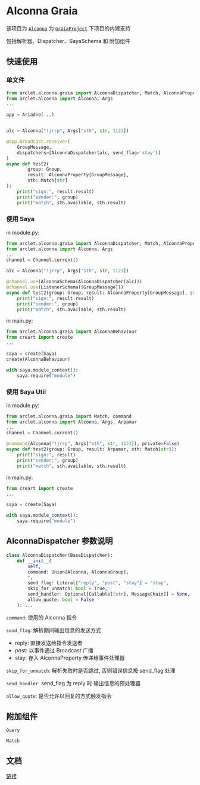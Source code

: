 # Alconna Graia

该项目为 [`Alconna`](https://github.com/ArcletProject/Alconna) 为 [`GraiaProject`](https://github.com/GraiaProject) 下项目的内建支持

包括解析器、Dispatcher、SayaSchema 和 附加组件

## 快速使用

### 单文件

```python
from arclet.alconna.graia import AlconnaDispatcher, Match, AlconnaProperty
from arclet.alconna import Alconna, Args
...

app = Ariadne(...)


alc = Alconna("!jrrp", Args["sth", str, 1123])

@app.broadcast.receiver(
    GroupMessage,
    dispatchers=[AlconnaDispatcher(alc, send_flag='stay')]
)
async def test2(
        group: Group,
        result: AlconnaProperty[GroupMessage],
        sth: Match[str]
):
    print("sign:", result.result)
    print("sender:", group)
    print("match", sth.available, sth.result)
```
### 使用 Saya

in module.py:
```python
from arclet.alconna.graia import AlconnaDispatcher, Match, AlconnaProperty, AlconnaSchema
from arclet.alconna import Alconna, Args
...
channel = Channel.current()

alc = Alconna("!jrrp", Args["sth", str, 1123])

@channel.use(AlconnaSchema(AlconnaDispatcher(alc)))
@channel.use(ListenerSchema([GroupMessage]))
async def test2(group: Group, result: AlconnaProperty[GroupMessage], sth: Match[str]):
    print("sign:", result.result)
    print("sender:", group)
    print("match", sth.available, sth.result)


```

in main.py:
```python
from arclet.alconna.graia import AlconnaBehaviour
from creart import create
...

saya = create(Saya)
create(AlconnaBehaviour)

with saya.module_context():
    saya.require("module")

```
### 使用 Saya Util

in module.py:
```python
from arclet.alconna.graia import Match, command
from arclet.alconna import Alconna, Args, Arpamar
...
channel = Channel.current()

@command(Alconna("!jrrp", Args["sth", str, 1123]), private=False)
async def test2(group: Group, result: Arpamar, sth: Match[str]):
    print("sign:", result)
    print("sender:", group)
    print("match", sth.available, sth.result)


```

in main.py:
```python
from creart import create
...

saya = create(Saya)

with saya.module_context():
    saya.require("module")

```

## AlconnaDispatcher 参数说明

```python
class AlconnaDispatcher(BaseDispatcher):
    def __init__(
        self,
        command: Union[Alconna, AlconnaGroup],
        *,
        send_flag: Literal["reply", "post", "stay"] = "stay",
        skip_for_unmatch: bool = True,
        send_handler: Optional[Callable[[str], MessageChain]] = None,
        allow_quote: bool = False
    ): ...
```

`command`: 使用的 Alconna 指令

`send_flag`: 解析期间输出信息的发送方式
- reply: 直接发送给指令发送者
- post: 以事件通过 Broadcast 广播
- stay: 存入 AlconnaProperty 传递给事件处理器

`skip_for_unmatch`: 解析失败时是否跳过, 否则错误信息按 send_flag 处理

`send_handler`: send_flag 为 reply 时 输出信息的预处理器

`allow_quote`: 是否允许以回复的方式触发指令

## 附加组件

`Query`

`Match`

## 文档

[链接](https://graiax.cn/guide/alconna.html#kirakira%E2%98%86dokidoki%E7%9A%84dispatcher)